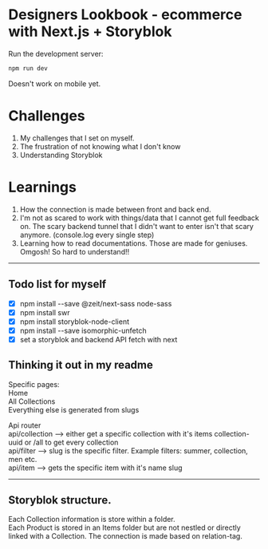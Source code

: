 # Designers Lookbook - ecommerce with Next.js + Storyblok

Run the development server:

```bash
npm run dev
```

Doesn't work on mobile yet.

# Challenges
1. My challenges that I set on myself.
2. The frustration of not knowing what I don't know 
3. Understanding Storyblok 

# Learnings
1. How the connection is made between front and back end. 
2. I'm not as scared to work with things/data that I cannot get full feedback on. The scary backend tunnel that I didn't want to enter isn't that scary anymore. (console.log every single step)
3. Learning how to read documentations. Those are made for geniuses. Omgosh! So hard to understand!! 

---

## Todo list for myself

- [x] npm install --save @zeit/next-sass node-sass </br>
- [x] npm install swr</br>
- [x] npm install storyblok-node-client</br>
- [x] npm install --save isomorphic-unfetch</br>
- [x] set a storyblok and backend API fetch with next</br>

## Thinking it out in my readme

Specific pages: <br>
Home <br>
All Collections <br>
Everything else is generated from slugs <br>

Api router <br>
api/collection --> either get a specific collection with it's items collection-uuid or /all to get every collection <br>
api/filter --> slug is the specific filter. Example filters: summer, collection, men etc. <br>
api/item --> gets the specific item with it's name slug

---

## Storyblok structure.

Each Collection information is store within a folder. <br>
Each Product is stored in an Items folder but are not nestled or directly linked with a Collection. The connection is made based on relation-tag.
